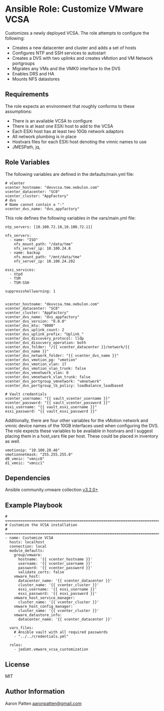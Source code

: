 Ansible Role: Customize VMware VCSA
=========

Customizes a newly deployed VCSA. The role attempts to configure the following:
- Creates a new datacenter and cluster and adds a set of hosts
- Configures NTP and SSH services to autostart
- Creates a DVS with two uplinks and creates vMotion and VM Network portgroups
- Migrates any VMs and the VMK0 interface to the DVS
- Enables DRS and HA
- Mounts NFS datastores

Requirements
------------

The role expects an environment that roughly conforms to these assumptions:
- There is an available VCSA to configure
- There is at least one ESXi host to add to the VCSA
- Each ESXi host has at least two 10Gb network adaptors
- All network plumbing is in place
- Hostvars files for each ESXi host denoting the vmnic names to use
- JMESPath, jq,

Role Variables
--------------

The following variables are defined in the defaults/main.yml file:

    # vCenter
    vcenter_hostname: "devvcsa.tme.nebulon.com"
    vcenter_datacenter: "SC0"
    vcenter_cluster: "AppFactory"
    # dvs
    # Name cannot contain a "-"
    vcenter_dvs_name: "dvs_appfactory"

This role defines the following variables in the vars/main.yml file:

    ntp_servers: [10.100.72.10,10.100.72.11]

    nfs_servers:
      - name: "ISO"
        nfs_mount_path: "/data/tme"
        nfs_server_ip: 10.100.24.8
      - name: backup
        nfs_mount_path: "/mnt/data/tme"
        nfs_server_ip: 10.100.24.202

    esxi_services:
      - ntpd
      - TSM
      - TSM-SSH

    suppressshellwarning: 1


    vcenter_hostname: "devvcsa.tme.nebulon.com"
    vcenter_datacenter: "SC0"
    vcenter_cluster: "AppFactory"
    vcenter_dvs_name: "dvs_appfactory"
    vcenter_dvs_version: "8.0.0"
    vcenter_dvs_mtu: "9000"
    vcenter_dvs_uplink_count: 2
    vcenter_dvs_uplink_prefix: "Uplink_"
    vcenter_dvs_discovery_protocol: lldp
    vcenter_dvs_disocvery_operation: both
    vcenter_dvs_folder: "/{{ vcenter_datacenter }}/network/{{ vcenter_dvs_name }}"
    vcenter_dvs_network_folder: "{{ vcenter_dvs_name }}"
    vcenter_dvs_vmotion_pg: "vmotion"
    vcenter_dvs_vmotion_vlan: 17
    vcenter_dvs_vmotion_vlan_trunk: false
    vcenter_dvs_vmnetwork_vlan: 0
    vcenter_dvs_vmnetwork_vlan_trunk: false
    vcenter_dvs_portgroup_vmnetwork: "vmnetwork"
    vcenter_dvs_portgroup_lb_policy: loadbalance_loadbased

    # Vault credentials
    vcenter_username: "{{ vault_vcenter_username }}"
    vcenter_password: "{{ vault_vcenter_password }}"
    esxi_username: "{{ vault_esxi_username }}"
    esxi_password: "{{ vault_esxi_password }}"

Additionally, there are four other variables for the vMotion network and vmnic device names of the 10GB interfaces used when configuring the DVS. The role expects these variables to be available in hostvars and I suggest placing them in a host_vars file per host. These could be placed in inventory as well.

    vmotionip: "10.100.28.46"
    vmotionnetmask: "255.255.255.0"
    d0_vmnic: "vmnic0"
    d1_vmnic: "vmnic1"

Dependencies
------------

Ansible community.vmware collection [v3.2.0+](https://galaxy.ansible.com/community/vmware)

Example Playbook
----------------

    # ===========================================================================
    # Customize the VCSA installation
    # ===========================================================================
    - name: Customize VCSA
      hosts: localhost
      connection: local
      module_defaults:
        group/vmware:
          hostname: '{{ vcenter_hostname }}'
          username: '{{ vcenter_username }}'
          password: '{{ vcenter_password }}'
          validate_certs: false
        vmware_host:
          datacenter_name: '{{ vcenter_datacenter }}'
          cluster_name: '{{ vcenter_cluster }}'
          esxi_username: '{{ esxi_username }}'
          esxi_password: '{{ esxi_password }}'
        vmware_host_service_manager:
          cluster_name: '{{ vcenter_cluster }}'
        vmware_host_config_manager:
          cluster_name: '{{ vcenter_cluster }}'
        vmware_datastore_info:
          datacenter_name: '{{ vcenter_datacenter }}'

      vars_files:
        # Ansible vault with all required passwords
        - "../../credentials.yml"

      roles:
        - jedimt.vmware_vcsa_customization

License
-------

MIT

Author Information
------------------

Aaron Patten
aaronpatten@gmail.com
